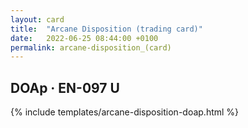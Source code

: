 ```yaml
---
layout: card
title:  "Arcane Disposition (trading card)"
date:   2022-06-25 08:44:00 +0100
permalink: arcane-disposition_(card)
---
```


## DOAp &middot; EN-097 U

{% include templates/arcane-disposition-doap.html %}
